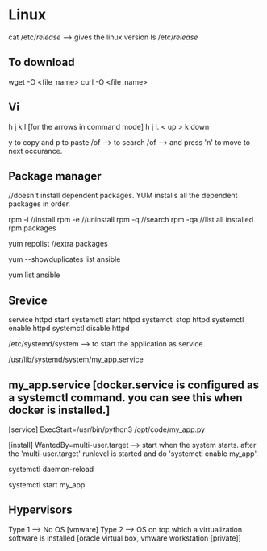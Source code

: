 # Linux

cat /etc/*release* --> gives the linux version
ls /etc/*release* 


To download
-------------
wget <url> -O <file_name>
curl <url> -O <file_name>
  
Vi
--
h j k l [for the arrows in command mode]
h j l.  < up >
  k      down
  
  
y to copy and p to paste
/of --> to search 
/of --> and press 'n' to move to next occurance.
  
  
Package manager
  --------
  
  //doesn't install dependent packages. YUM installs all the dependent packages in order.
 
  rpm -i <package-name>//install
  rpm -e <package-name> //uninstall
  rpm -q <package-name> //search
  rpm -qa //list all installed rpm packages
  
  
  yum repolist //extra packages
  
  
  yum --showduplicates list ansible
  
  yum list ansible
  
  
  Srevice
  -------
  
  service httpd start
  systemctl start httpd
  systemctl stop httpd
  systemctl enable httpd
   systemctl disable httpd
  
  
  
  /etc/systemd/system
  --> to start the application as service.
  
  /usr/lib/systemd/system/my_app.service
  
  my_app.service [docker.service is configured as a systemctl command. you can see this when docker is installed.]
  ---------
  
  [service]
  ExecStart=/usr/bin/python3 /opt/code/my_app.py
  
  [install]
  WantedBy=multi-user.target  --> start when the system starts. after the 'multi-user.target' runlevel is started and do 'systemctl enable my_app'.
  
  
  systemctl daemon-reload
  
  systemctl start my_app
  

  
  Hypervisors
  ------------
  
  Type 1 --> No OS [vmware]
  Type 2 --> OS on top which a virtualization software is installed [oracle virtual box, vmware workstation [private]]
